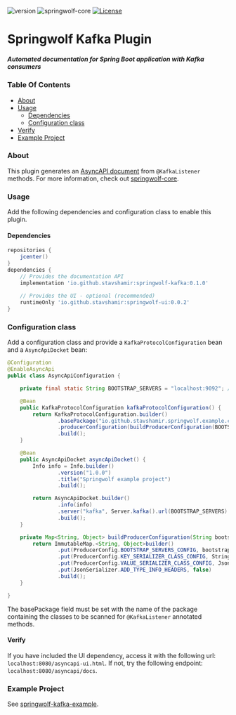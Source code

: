 ![version](https://img.shields.io/github/v/release/springwolf/springwolf-kafka)
![springwolf-core](https://github.com/springwolf/springwolf-kafka/workflows/springwolf-kafka/badge.svg)
[![License](https://img.shields.io/badge/License-Apache%202.0-blue.svg)](https://opensource.org/licenses/Apache-2.0)

# Springwolf Kafka Plugin
##### Automated documentation for Spring Boot application with Kafka consumers

### Table Of Contents
- [About](#about)
- [Usage](#usage)
  - [Dependencies](#dependencies)
  - [Configuration class](#configuration-class)
- [Verify](#verify)
- [Example Project](#example-project)

### About
This plugin generates an [AsyncAPI document](https://www.asyncapi.com/) from `@KafkaListener` methods.
For more information, check out [springwolf-core](https://github.com/springwolf/springwolf-core).

### Usage
Add the following dependencies and configuration class to enable this plugin.

#### Dependencies
```groovy
repositories {
    jcenter()
}
dependencies {
    // Provides the documentation API    
    implementation 'io.github.stavshamir:springwolf-kafka:0.1.0'
    
    // Provides the UI - optional (recommended)
    runtimeOnly 'io.github.stavshamir:springwolf-ui:0.0.2'
}
```

### Configuration class
Add a configuration class and provide a `KafkaProtocolConfiguration` bean and a `AsyncApiDocket` bean:
```java
@Configuration
@EnableAsyncApi
public class AsyncApiConfiguration {

    private final static String BOOTSTRAP_SERVERS = "localhost:9092"; // Change to your actual bootstrap server

    @Bean
    public KafkaProtocolConfiguration kafkaProtocolConfiguration() {
        return KafkaProtocolConfiguration.builder()
                .basePackage("io.github.stavshamir.springwolf.example.consumers") // Change to your actual base package of listeners
                .producerConfiguration(buildProducerConfiguration(BOOTSTRAP_SERVERS))
                .build();
    }

    @Bean
    public AsyncApiDocket asyncApiDocket() {
        Info info = Info.builder()
                .version("1.0.0")
                .title("Springwolf example project")
                .build();

        return AsyncApiDocket.builder()
                .info(info)
                .server("kafka", Server.kafka().url(BOOTSTRAP_SERVERS).build())
                .build();
    }

    private Map<String, Object> buildProducerConfiguration(String bootstrapServers) {
        return ImmutableMap.<String, Object>builder()
                .put(ProducerConfig.BOOTSTRAP_SERVERS_CONFIG, bootstrapServers)
                .put(ProducerConfig.KEY_SERIALIZER_CLASS_CONFIG, StringSerializer.class)
                .put(ProducerConfig.VALUE_SERIALIZER_CLASS_CONFIG, JsonSerializer.class)
                .put(JsonSerializer.ADD_TYPE_INFO_HEADERS, false)
                .build();
    }

}
```
The basePackage field must be set with the name of the package containing the classes to be scanned for `@KafkaListener`
annotated methods.

#### Verify
If you have included the UI dependency, access it with the following url: `localhost:8080/asyncapi-ui.html`.
If not, try the following endpoint: `localhost:8080/asyncapi/docs`.


### Example Project
See [springwolf-kafka-example](https://github.com/springwolf/springwolf-kafka/springwolf-kafka-example).
